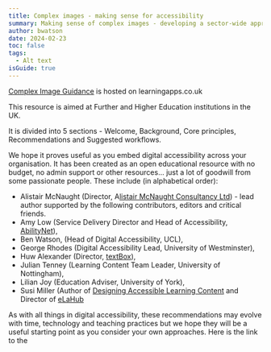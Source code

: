 ```yaml
---
title: Complex images - making sense for accessibility
summary: Making sense of complex images - developing a sector-wide approach
author: bwatson
date: 2024-02-23
toc: false
tags:
  - Alt text
isGuide: true
---
```

[Complex Image Guidance](https://www.learningapps.co.uk/moodle/xertetoolkits/play.php?template_id=3023#page1) is hosted on learningapps.co.uk

This resource is aimed at Further and Higher Education institutions in the UK.

It is divided into 5 sections - Welcome, Background, Core principles, Recommendations and Suggested workflows.

We hope it proves useful as you embed digital accessibility across your organisation. It has been created as an open educational resource with no budget, no admin support or other resources... just a lot of goodwill from some passionate people. These include (in alphabetical order):

* Alistair McNaught (Director, A[listair McNaught Consultancy Ltd](https://www.learningapps.co.uk/moodle/xertetoolkits/play.php?template_id=2196)) - lead author supported by the following contributors, editors and critical friends.
* Amy Low (Service Delivery Director and Head of Accessibility, [AbilityNet](https://abilitynet.org.uk/)),
* Ben Watson, (Head of Digital Accessibility, UCL),
* George Rhodes (Digital Accessibility Lead, University of Westminster),
* Huw Alexander (Director, [textBox](https://www.textboxdigital.com/)), 
* Julian Tenney (Learning Content Team Leader, University of Nottingham),
* Lilian Joy (Education Adviser, University of York), 
* Susi Miller (Author of [Designing Accessible Learning Content](https://www.koganpage.com/product/designing-accessible-learning-content-9781789668056) and Director of [eLaHub](https://www.elahub.net/)

As with all things in digital accessibility, these recommendations may evolve with time, technology and teaching practices but we hope they will be a useful starting point as you consider your own approaches. Here is the link to the [](https://www.learningapps.co.uk/moodle/xertetoolkits/play.php?template_id=3023#page1)
